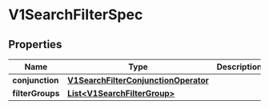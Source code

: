 # V1SearchFilterSpec

## Properties
Name | Type | Description | Notes
------------ | ------------- | ------------- | -------------
**conjunction** | [**V1SearchFilterConjunctionOperator**](V1SearchFilterConjunctionOperator.md) |  |  [optional]
**filterGroups** | [**List&lt;V1SearchFilterGroup&gt;**](V1SearchFilterGroup.md) |  |  [optional]
